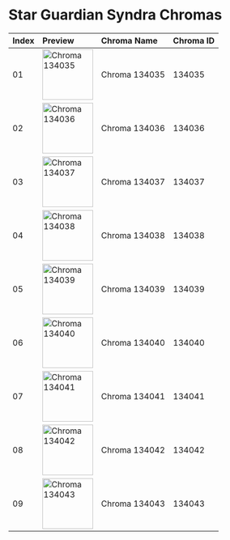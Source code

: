 # Star Guardian Syndra Chromas

| Index | Preview | Chroma Name | Chroma ID |
|:---|:---|:---|:---|
| 01 | <img src='https://raw.communitydragon.org/latest/plugins/rcp-be-lol-game-data/global/default/v1/champion-chroma-images/134/134035.png' alt='Chroma 134035' width='100'> | Chroma 134035 | 134035 |
| 02 | <img src='https://raw.communitydragon.org/latest/plugins/rcp-be-lol-game-data/global/default/v1/champion-chroma-images/134/134036.png' alt='Chroma 134036' width='100'> | Chroma 134036 | 134036 |
| 03 | <img src='https://raw.communitydragon.org/latest/plugins/rcp-be-lol-game-data/global/default/v1/champion-chroma-images/134/134037.png' alt='Chroma 134037' width='100'> | Chroma 134037 | 134037 |
| 04 | <img src='https://raw.communitydragon.org/latest/plugins/rcp-be-lol-game-data/global/default/v1/champion-chroma-images/134/134038.png' alt='Chroma 134038' width='100'> | Chroma 134038 | 134038 |
| 05 | <img src='https://raw.communitydragon.org/latest/plugins/rcp-be-lol-game-data/global/default/v1/champion-chroma-images/134/134039.png' alt='Chroma 134039' width='100'> | Chroma 134039 | 134039 |
| 06 | <img src='https://raw.communitydragon.org/latest/plugins/rcp-be-lol-game-data/global/default/v1/champion-chroma-images/134/134040.png' alt='Chroma 134040' width='100'> | Chroma 134040 | 134040 |
| 07 | <img src='https://raw.communitydragon.org/latest/plugins/rcp-be-lol-game-data/global/default/v1/champion-chroma-images/134/134041.png' alt='Chroma 134041' width='100'> | Chroma 134041 | 134041 |
| 08 | <img src='https://raw.communitydragon.org/latest/plugins/rcp-be-lol-game-data/global/default/v1/champion-chroma-images/134/134042.png' alt='Chroma 134042' width='100'> | Chroma 134042 | 134042 |
| 09 | <img src='https://raw.communitydragon.org/latest/plugins/rcp-be-lol-game-data/global/default/v1/champion-chroma-images/134/134043.png' alt='Chroma 134043' width='100'> | Chroma 134043 | 134043 |
